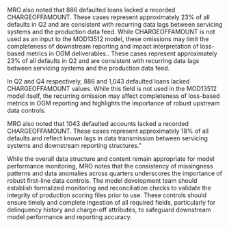 MRO also noted that 886 defaulted loans lacked a recorded CHARGEOFFAMOUNT. These cases represent approximately 23% of all defaults in Q2 and are consistent with recurring data lags between servicing systems and the production data feed. While CHARGEOFFAMOUNT is not used as an input to the MOD13512 model, these omissions may limit the completeness of downstream reporting and impact interpretation of loss-based metrics in OGM deliverables.. These cases represent approximately 23% of all defaults in Q2 and are consistent with recurring data lags between servicing systems and the production data feed.


In Q2 and Q4 respectively, 886 and 1,043 defaulted loans lacked CHARGEOFFAMOUNT values. While this field is not used in the MOD13512 model itself, the recurring omission may affect completeness of loss-based metrics in OGM reporting and highlights the importance of robust upstream data controls.


MRO also noted that 1043 defaulted accounts lacked a recorded CHARGEOFFAMOUNT. These cases represent approximately 18% of all defaults and reflect known lags in data transmission between servicing systems and downstream reporting structures.”

While the overall data structure and content remain appropriate for model performance monitoring, MRO notes that the consistency of missingness patterns and data anomalies across quarters underscores the importance of robust first-line data controls. The model development team should establish formalized monitoring and reconciliation checks to validate the integrity of production scoring files prior to use. These controls should ensure timely and complete ingestion of all required fields, particularly for delinquency history and charge-off attributes, to safeguard downstream model performance and reporting accuracy.

